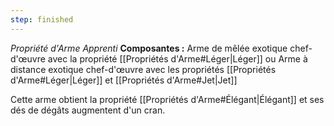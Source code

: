 ```yaml
---
step: finished
---
```

_Propriété d'Arme Apprenti_
__Composantes :__ Arme de mêlée exotique chef-d'œuvre avec la propriété [[Propriétés d'Arme#Léger|Léger]] ou Arme à distance exotique chef-d'œuvre avec les propriétés [[Propriétés d'Arme#Léger|Léger]] et [[Propriétés d'Arme#Jet|Jet]] 

Cette arme obtient la propriété [[Propriétés d'Arme#Élégant|Élégant]] et ses dés de dégâts augmentent d'un cran.